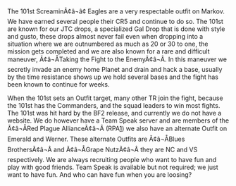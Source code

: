 The 101st ScreaminÃ¢â¬â¢ Eagles are a very respectable outfit on
Markov. We have earned several people their CR5 and continue to do so.
The 101st are known for our JTC drops, a specialized Gal Drop that is
done with style and gusto, these drops almost never fail even when
dropping into a situation where we are outnumbered as much as 20 or 30
to one, the mission gets completed and we are also known for a rare and
difficult maneuver, Ã¢â¬ÅTaking the Fight to the EnemyÃ¢â¬Â. In this
maneuver we secretly invade an enemy home Planet and drain and hack a
base, usually by the time resistance shows up we hold several bases and
the fight has been known to continue for weeks.

When the 101st sets an Outfit target, many other TR join the fight,
because the 101st has the Commanders, and the squad leaders to win most
fights. The 101st was hit hard by the BF2 release, and currently we do
not have a website. We do however have a Team Speak server and are
members of the Ã¢â¬ÅRed Plague AllianceÃ¢â¬Â
(RPA[1](http://www.redplaguealliance.com/)) we also have an alternate
Outfit on Emerald and Werner. These alternate Outfits are Ã¢â¬ÅBlues
BrothersÃ¢â¬Â and Ã¢â¬ÅGrape NutzÃ¢â¬Â they are NC and VS
respectively. We are always recruiting people who want to have fun and
play with good friends. Team Speak is available but not required; we
just want to have fun. And who can have fun when you are loosing?
